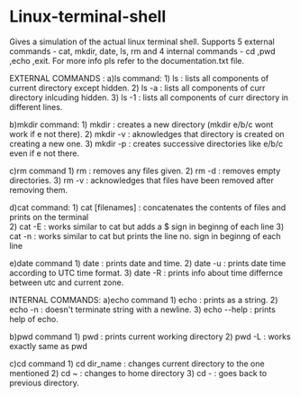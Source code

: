 # Linux-terminal-shell 

Gives a simulation of the actual linux terminal shell. Supports 5 external 
commands - cat, mkdir, date, ls, rm and 4 internal commands - cd ,pwd ,echo ,exit.
For more info pls refer to the documentation.txt file.



EXTERNAL COMMANDS :
a)ls command: 
        1) ls             : lists all components of current directory except hidden.
        2) ls -a          : lists all components of curr directory inlcuding hidden.
        3) ls -1          : lists all components of curr directory in different lines. 

b)mkdir command: 
        1) mkdir          : creates a new directory (mkdir e/b/c wont work if e not there).
        2) mkdir -v       : aknowledges that directory is created on creating a new one. 
        3) mkdir -p       : creates successive directories like e/b/c even if e not there.
        
c)rm command 
        1) rm             : removes any files given.
        2) rm -d          : removes empty directories.
        3) rm -v          : acknowledges that files have been removed after removing them.
        
d)cat command:
        1) cat [filenames]  : concatenates the contents of files and prints on the terminal  
        2) cat -E           : works similar to cat but adds a $ sign in beginng of each line
        3) cat -n           : works similar to cat but prints the line no. sign in beginng of each line
        
e)date command
        1) date           : prints date and time.
        2) date -u        : prints date time according to UTC time format.
        3) date -R        : prints info about time differnce between utc and current zone.   
        
        
        
        

INTERNAL COMMANDS:
a)echo command
        1) echo           : prints as a string.
        2) echo -n        : doesn't terminate string with a newline.
        3) echo --help    : prints help of echo.
        
b)pwd command
        1) pwd            : prints current working directory 
        2) pwd -L         : works exactly same as pwd 
        
c)cd command 
        1) cd dir_name    : changes current directory to the one mentioned
        2) cd ~           : changes to home directory
        3) cd -           : goes back to previous directory.
        
        

